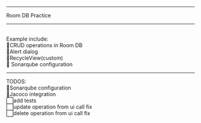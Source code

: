 <hr />Room DB Practice<hr />
<br />
Example include:<br />
🔆CRUD operations in Room DB<br />
🔆Alert dialog<br />
🔆RecycleView(custom)<br />
🔆 Sonarqube configuration<br />
<hr />
TODOS:<br />
🔳Sonarqube configuration<br />
🔳Jacoco integration<br />
⬜add tests<br />
⬜update operation from ui call fix<br />
⬜delete operation from ui call fix<br />
